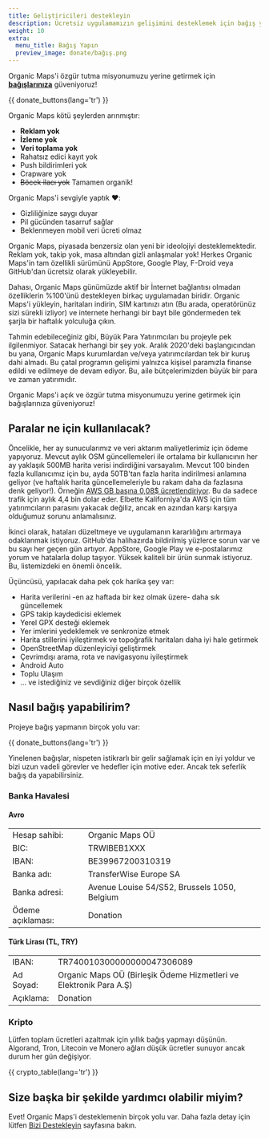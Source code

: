 ```yaml
---
title: Geliştiricileri destekleyin
description: Ücretsiz uygulamamızın gelişimini desteklemek için bağış yapın
weight: 10
extra:
  menu_title: Bağış Yapın
  preview_image: donate/bağış.png
---
```


Organic Maps'i özgür tutma misyonumuzu yerine getirmek için **[bağışlarınıza][donate]** güveniyoruz!

{{ donate_buttons(lang='tr') }}

Organic Maps kötü şeylerden arınmıştır:

- **Reklam yok**
- **İzleme yok**
- **Veri toplama yok**
- Rahatsız edici kayıt yok
- Push bildirimleri yok
- Crapware yok
- <s>Böcek ilacı yok</s> Tamamen organik!

Organic Maps'i sevgiyle yaptık ❤️:

- Gizliliğinize saygı duyar
- Pil gücünden tasarruf sağlar
- Beklenmeyen mobil veri ücreti olmaz

Organic Maps, piyasada benzersiz olan yeni bir ideolojiyi desteklemektedir. Reklam yok, takip yok, masa altından gizli anlaşmalar yok! Herkes Organic Maps'in tam özellikli sürümünü AppStore, Google Play, F-Droid veya GitHub'dan ücretsiz olarak yükleyebilir.

Dahası, Organic Maps günümüzde aktif bir İnternet bağlantısı olmadan özelliklerin %100'ünü destekleyen birkaç uygulamadan biridir. Organic Maps'i yükleyin, haritaları indirin, SIM kartınızı atın (Bu arada, operatörünüz sizi sürekli izliyor) ve internete herhangi bir bayt bile göndermeden tek şarjla bir haftalık yolculuğa çıkın.

Tahmin edebileceğiniz gibi, Büyük Para Yatırımcıları bu projeyle pek ilgilenmiyor. Satacak herhangi bir şey yok. Aralık 2020'deki başlangıcından bu yana, Organic Maps kurumlardan ve/veya yatırımcılardan tek bir kuruş dahi almadı. Bu çatal programın gelişimi yalnızca kişisel paramızla finanse edildi ve edilmeye de devam ediyor. Bu, aile bütçelerimizden büyük bir para ve zaman yatırımıdır.

Organic Maps'i açık ve özgür tutma misyonumuzu yerine getirmek için bağışlarınıza güveniyoruz!

## Paralar ne için kullanılacak?

Öncelikle, her ay sunucularımız ve veri aktarım maliyetlerimiz için ödeme yapıyoruz. Mevcut aylık OSM güncellemeleri ile ortalama bir kullanıcının her ay yaklaşık 500MB harita verisi indirdiğini varsayalım. Mevcut 100 binden fazla kullanıcımız için bu, ayda 50TB'tan fazla harita indirilmesi anlamına geliyor (ve haftalık harita güncellemeleriyle bu rakam daha da fazlasına denk geliyor!). Örneğin [AWS GB başına 0,08$ ücretlendiriyor](https://aws.amazon.com/ec2/pricing/on-demand/#Data_Transfer). Bu da sadece trafik için aylık 4,4 bin dolar eder. Elbette Kaliforniya'da AWS için tüm yatırımcıların parasını yakacak değiliz, ancak en azından karşı karşıya olduğumuz sorunu anlamalısınız.

İkinci olarak, hataları düzeltmeye ve uygulamanın kararlılığını artırmaya odaklanmak istiyoruz. GitHub'da halihazırda bildirilmiş yüzlerce sorun var ve bu sayı her geçen gün artıyor. AppStore, Google Play ve e-postalarımız yorum ve hatalarla dolup taşıyor. Yüksek kaliteli bir ürün sunmak istiyoruz. Bu, listemizdeki en önemli öncelik.

Üçüncüsü, yapılacak daha pek çok harika şey var:

- Harita verilerini -en az haftada bir kez olmak üzere- daha sık güncellemek
- GPS takip kaydedicisi eklemek
- Yerel GPX desteği eklemek
- Yer imlerini yedeklemek ve senkronize etmek
- Harita stillerini iyileştirmek ve topoğrafik haritaları daha iyi hale getirmek
- OpenStreetMap düzenleyiciyi geliştirmek
- Çevrimdışı arama, rota ve navigasyonu iyileştirmek
- Android Auto
- Toplu Ulaşım
- ... ve istediğiniz ve sevdiğiniz diğer birçok özellik

## Nasıl bağış yapabilirim?

Projeye bağış yapmanın birçok yolu var:

{{ donate_buttons(lang='tr') }}

Yinelenen bağışlar, nispeten istikrarlı bir gelir sağlamak için
en iyi yoldur ve bizi uzun vadeli görevler ve hedefler için motive
eder. Ancak tek seferlik bağış da yapabilirsiniz.

### Banka Havalesi

#### Avro

|                   |                                              |
| ----------------- | -------------------------------------------- |
| Hesap sahibi:     | Organic Maps OÜ                              |
| BIC:              | TRWIBEB1XXX                                  |
| IBAN:             | BE39967200310319                             |
| Banka adı:        | TransferWise Europe SA                       |
| Banka adresi:     | Avenue Louise 54/S52, Brussels 1050, Belgium |
| Ödeme açıklaması: | Donation                                     |

#### Türk Lirası (TL, TRY)

|           |                                                                    |
| --------- | ------------------------------------------------------------------ |
| IBAN:     | TR740010300000000047306089                                         |
| Ad Soyad: | Organic Maps OÜ (Birleşik Ödeme Hizmetleri ve Elektronik Para A.Ş) |
| Açıklama: | Donation                                                           |

### Kripto

Lütfen toplam ücretleri azaltmak için yıllık bağış yapmayı düşünün.
Algorand, Tron, Litecoin ve Monero ağları düşük ücretler sunuyor ancak durum her gün değişiyor.

{{ crypto_table(lang='tr') }}

## Size başka bir şekilde yardımcı olabilir miyim?

Evet! Organic Maps'i desteklemenin birçok yolu var. Daha fazla
detay için lütfen [Bizi Destekleyin](@/support-us/index.tr.md) sayfasına bakın.

[donate]: https://donate.organicmaps.app
